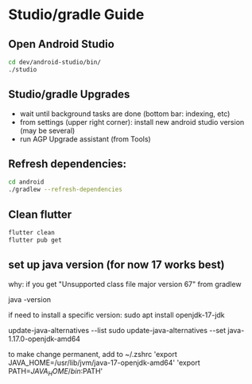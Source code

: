# Studio/gradle Guide

## Open Android Studio
```zsh
cd dev/android-studio/bin/
./studio
```

## Studio/gradle Upgrades

- wait until background tasks are done (bottom bar: indexing, etc)
- from settings (upper right corner): install new android studio version (may be several)
- run AGP Upgrade assistant (from Tools)

## Refresh dependencies: 

```zsh
cd android
./gradlew --refresh-dependencies
```

## Clean flutter
```zsh
flutter clean
flutter pub get
```

## set up java version (for now 17 works best)
why: if you get "Unsupported class file major version 67" from gradlew

java -version

if need to install a specific version: 
        sudo apt install openjdk-17-jdk

update-java-alternatives --list
sudo update-java-alternatives --set java-1.17.0-openjdk-amd64

to make change permanent, add to ~/.zshrc
        'export JAVA_HOME=/usr/lib/jvm/java-17-openjdk-amd64'
        'export PATH=$JAVA_HOME/bin:$PATH'